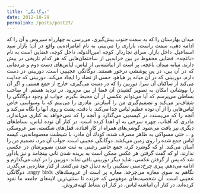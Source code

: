 ```yaml
---
title: 'دوگانگی'
date: 2012-10-29
permalink: /posts/post27/
---
```

<div align="justify" dir="rtl" style="font-family:vazir;">

ميدان بهارستان را كه به سمت جنوب پيش‌گيری، می‌رسی به چهارراه سيروس و آن را كه ادامه دهی، سمت راست، بازاری را مي‌بينی به نام امامزاده‌يی واقع در آن؛ بازار سيد اسماعيل. داخل بازار. سرای نجاردار. كوچه امين‌الدوله. داخل كوچه، فضايی است به نام «باغچه». فضايی محفوظ در بين خرابه‌يی از ساختمان‌هايی كه هر كدام تاريخی در پيش دارند. ميانه ميدان باغچه، پر است از انباشته‌يی از لباس. لباس‌های دست دوم و مردمانی كه در آن بين، در پی پوششی درخور هستند. دوگانگی عجيبيی است. دوربينی در دست دارم. دوربينی كه در آن ميانه پر هياهو، حسی از تضاد را ايجاد می‌كند. دوربينی كه جدايت می‌كند از ساكنان آن سرا. دوربين را كه در دست می‌گيری، خارج از جمع هستی و اگر آن را بپوشانی امكان به تصوير كشيدن آن فضا از بين می‌رود. در ترديد هستم. از صاحب بساطی می‌پرسم كه آيا می‌توانم عكسی از آن محيط بگيرم. جواب او وجود دوگانگی را شفاف‌تر می‌كند و تصميم‌گيری من را آسان‌تر. مادری را می‌بينم كه با وسواسی خاص لباس‌هايی را از آن توده عظيم لباس جدا می‌كند. با دقت، پشت و روی آنها را نگاه می‌كند و آنچه را كه می‌پسندد در كيسه‌يی می‌گذارد و آنچه را كه نمی‌خواهد به كناری می‌اندازد. مادری كه آفتاب، چهره سرخی به او اهدا كرده است. در كنار آن توده‌ لباس، بساط‌های ديگری نيز يافت می‌شود. گوشی‌های همراه از كار افتاده. قفل‌های شكسته. سر عروسكی و ... حتی مسواكی به ظاهر مصرف شده. كودك آن مادر، با شيطنت معصومانه‌يی، كيسه لباس جمع شده را روی زمين می‌كشد. دوگانگی عجيبی است. جواب آن مرد، تصميم من را آسان می‌كند. او كه گوشزد كرد، جمع حاضر رغبتی به ثبت شدن تصويرشان در عكسی ندارند. او كه گفت گرفتن هر عكس ممكن است به بريده شدن نانی بينجامد و نيز يادآور شد كه پس از گرفتن عكسی، شايد ديگر دوربينی باقی نماند. دوربين را در كيف می‌گذارم و ادامه می‌دهم. پيری چرخ‌دستی سنگينی را به دنبال خود می‌كشد. از كنار مغازه‌يی می‌گذرد. نگاهم به سوی مغازه می‌چرخد. مغازه‌ پر است از عروسك‌های angry birds. دوگانگی عجيبی است. آن شخصيت‌های موهومی كه خزنده تا سنتی‌ترين لايه‌های جامعه ما نفوذ كرده‌اند، در كنار آن انباشته لباس، در كنار آن بساط‌ كهنه‌فروش.

</div>
